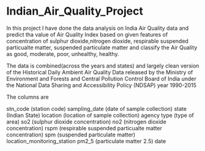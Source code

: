 # Indian_Air_Quality_Project
In this project I have done the  data analysis on India Air Quality data and predict tha value of Air Quality Index based on given features of concentration of sulphur dioxide,nitrogen dioxide, respirable suspended particualte matter, suspended particulate matter and classify the Air Quality as good, moderate, poor, unhealthy, healthy.

The data is combined(across the years and states) and largely clean version of the Historical Daily Ambient Air Quality Data released by the Ministry of Environment and Forests and Central Pollution Control Board of India under the National Data Sharing and Accessibility Policy (NDSAP) year 1990-2015

The columns are

stn_code (station code)
sampling_date (date of sample collection)
state (Indian State)
location (location of sample collection)
agency
type (type of area)
so2 (sulphur dioxide concentration)
no2 (nitrogen dioxide concentration)
rspm (respirable suspended particualte matter concentration)
spm (suspended particulate matter)
location_monitoring_station
pm2_5 (particulate matter 2.5)
date
